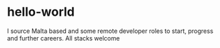 # hello-world
I source Malta based and some remote developer roles to start, progress and further careers. All stacks welcome
